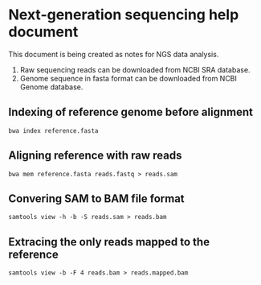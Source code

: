# Next-generation sequencing help document
This document is being created as notes for  NGS data analysis.

1. Raw sequencing reads can be downloaded from NCBI SRA database.
2. Genome sequence in fasta format can be downloaded from NCBI Genome database.

## Indexing of reference genome before alignment
```bwa index reference.fasta```

## Aligning reference with raw reads
```bwa mem reference.fasta reads.fastq > reads.sam```

## Convering SAM to BAM file format
```samtools view -h -b -S reads.sam > reads.bam```

## Extracing the only reads mapped to the reference
```samtools view -b -F 4 reads.bam > reads.mapped.bam```
